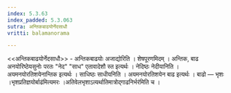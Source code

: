 ```yaml
---
index: 5.3.63
index_padded: 5.3.063
sutra: अन्तिकबाढयोर्नेदसाधौ
vritti: balamanorama

---
```

<<अन्तिकबाढयोर्नेदसाधौ>> - अन्तिकबाढयोः अजाद्योरिति । शेषपूरणमिदम् । अन्तिक, बाढ अनयोरिष्ठेयसुनोः परतः "नेद" "साध" एतावादेशौ स्त इत्यर्थः । नेदिष्ठः नेदीयानिति । अयमनयोरतिशयेनान्तिक इत्यर्थः । साधिष्ठः साधीयनिति । अयमनयोरतिशयेन बाढ इत्यर्थः । बाढो — भृशः ।भृशप्रतिज्ञयोर्बाढ॑मित्यमरः ।अतिवेलभृशाऽत्यर्थातिमात्रोद्गाढनिर्भर॑मिति च । 